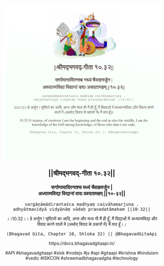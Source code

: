 <img src="../../asset/BG_10_32.png"/>
<center><h2>||श्रीमद्‍भगवद्‍-गीता १०.३२||</h2>
<h3>सर्गाणामादिरन्तश्च मध्यं चैवाहमर्जुन |<br/>अध्यात्मविद्या विद्यानां वादः प्रवदतामहम् ||१०-३२||</h3>
<pre>sargāṇāmādirantaśca madhyaṃ caivāhamarjuna .<br/>adhyātmavidyā vidyānāṃ vādaḥ pravadatāmaham ||10-32||</pre>
<p>।।10.32।। हे अर्जुन ! सृष्टियों का आदि, अन्त और मध्य भी मैं ही हूँ, मैं विद्याओं में अध्यात्मविद्या और विवाद करने वालों में (अर्थात् विवाद के प्रकारों में) मैं वाद हूँ।।</p>
<pre>(Bhagavad Gita, Chapter 10, Shloka 32) || @BhagavadGitaApi</pre><p>https://docs.bhagavadgitaapi.in/</p><p>#API #bhagavadgitaapi #slok #nodejs #js #api #gitaapi #krishna #hinduism #vedic #ISKCON #shreemadbhagavadgita #technology</p></center>